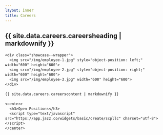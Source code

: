 ```yaml
---
layout: inner
title: Careers
---
```


<div class="careers">
  <div class="md">
    <h2>{{ site.data.careers.careersheading | markdownify }}</h2>

    <div class="showcase--wrapper">
      <img src="/img/employee-1.jpg" style="object-position: left;" width="600" height="600">
      <img src="/img/employee-2.jpg" style="object-position: right;" width="600" height="600">
      <img src="/img/employee-3.jpg" width="600" height="600">
    </div>

    {{ site.data.careers.careerscontent | markdownify }}

    <center>
      <h3>Open Positions</h3>
      <script type="text/javascript" src="https://app.jazz.co/widgets/basic/create/scpllc" charset="utf-8"></script>
    </center>

  </div>
</div>
